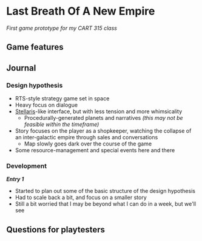 # Last Breath Of A New Empire
*First game prototype for my CART 315 class*

## Game features

## Journal

### Design hypothesis
- RTS-style strategy game set in space
- Heavy focus on dialogue
- [Stellaris](https://stellaris.com)-like interface, but with less tension and more whimsicality
   - Procedurally-generated planets and narratives *(this may not be feasible within the timeframe)*
- Story focuses on the player as a shopkeeper, watching the collapse of an inter-galactic empire through sales and conversations
   - Map slowly goes dark over the course of the game
- Some resource-management and special events here and there

### Development
***Entry 1***
   - Started to plan out some of the basic structure of the design hypothesis
   - Had to scale back a bit, and focus on a smaller story
   - Still a bit worried that I may be beyond what I can do in a week, but we'll see

## Questions for playtesters
